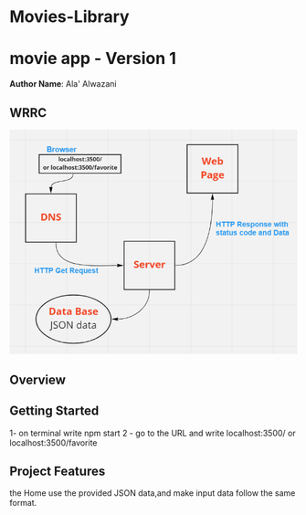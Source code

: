 # Movies-Library

# movie app - Version 1

**Author Name**: Ala' Alwazani

## WRRC
![WRRC](./images/task11.PNG)
## Overview

## Getting Started
<!-- What are the steps that a user must take in order to build this app on their own machine and get it running? -->
1- on terminal write npm start
2 - go to the URL and write localhost:3500/ or localhost:3500/favorite

## Project Features
<!-- What are the features included in you app -->
the Home  use the provided JSON data,and make input data follow the same format.